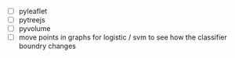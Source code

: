 - [ ] pyleaflet
- [ ] pytreejs
- [ ] pyvolume
- [ ] move points in graphs for logistic / svm to see how the classifier boundry  changes